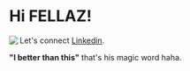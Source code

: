 # Hi FELLAZ! 
<img align="left" src="https://github-readme-stats.vercel.app/api?username=BintangRP&show_icons=true"> 

Let's connect [Linkedin](https://www.linkedin.com/in/bintangrp).

**"I better than this"** that's his magic word haha.

